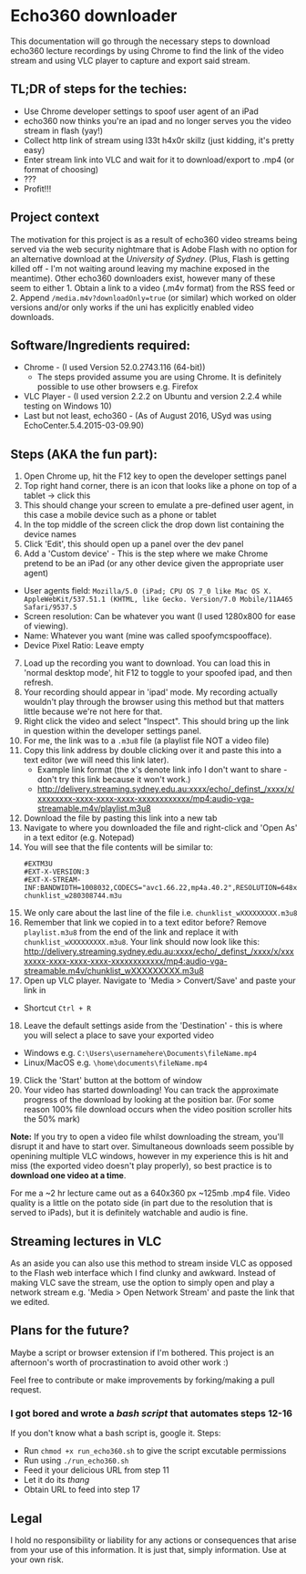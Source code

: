 # Echo360 downloader

This documentation will go through the necessary steps to download echo360 lecture recordings by using Chrome to find the link of the video stream and using VLC player to capture and export said stream.

## TL;DR of steps for the techies:
- Use Chrome developer settings to spoof user agent of an iPad
- echo360 now thinks you're an ipad and no longer serves you the video stream in flash (yay!)
- Collect http link of stream using l33t h4x0r skillz (just kidding, it's pretty easy)
- Enter stream link into VLC and wait for it to download/export to .mp4 (or format of choosing)
- ???
- Profit!!!

## Project context
The motivation for this project is as a result of echo360 video streams being served via the web security nightmare that is Adobe Flash with no option for an alternative download at the *University of Sydney*. (Plus, Flash is getting killed off - I'm not waiting around leaving my machine exposed in the meantime). Other echo360 downloaders exist, however many of these seem to either 1. Obtain a link to a video (.m4v format) from the RSS feed or 2. Append `/media.m4v?downloadOnly=true` (or similar) which worked on older versions and/or only works if the uni has explicitly enabled video downloads.

## Software/Ingredients required:
* Chrome - (I used Version 52.0.2743.116 (64-bit))
  * The steps provided assume you are using Chrome. It is definitely possible to use other browsers e.g. Firefox
* VLC Player - (I used version 2.2.2 on Ubuntu and version 2.2.4 while testing on Windows 10)
* Last but not least, echo360 - (As of August 2016, USyd was using EchoCenter.5.4.2015-03-09.90)

## Steps (AKA the fun part):
1. Open Chrome up, hit the F12 key to open the developer settings panel
2. Top right hand corner, there is an icon that looks like a phone on top of a tablet -> click this
3. This should change your screen to emulate a pre-defined user agent, in this case a mobile device such as a phone or tablet
4. In the top middle of the screen click the drop down list containing the device names
5. Click 'Edit', this should open up a panel over the dev panel
6. Add a 'Custom device' - This is the step where we make Chrome pretend to be an iPad (or any other device given the appropriate user agent)
  - User agents field:
`Mozilla/5.0 (iPad; CPU OS 7_0 like Mac OS X. AppleWebKit/537.51.1 (KHTML, like Gecko. Version/7.0 Mobile/11A465 Safari/9537.5`
  - Screen resolution: Can be whatever you want (I used 1280x800 for ease of viewing).
  - Name: Whatever you want (mine was called spoofymcspoofface).
  - Device Pixel Ratio: Leave empty
7. Load up the recording you want to download. You can load this in 'normal desktop mode', hit F12 to toggle to your spoofed ipad, and then refresh.
8. Your recording should appear in 'ipad' mode. My recording actually wouldn't play through the browser using this method but that matters little because we're not here for that.
9. Right click the video and select "Inspect". This should bring up the link in question within the developer settings panel.
10. For me, the link was to a `.m3u8` file (a playlist file NOT a video file)
11. Copy this link address by double clicking over it and paste this into a text editor (we will need this link later).
    - Example link format (the x's denote link info I don't want to share - don't try this link because it won't work.)
    - http://delivery.streaming.sydney.edu.au:xxxx/echo/_definst_/xxxx/x/xxxxxxxx-xxxx-xxxx-xxxx-xxxxxxxxxxxx/mp4:audio-vga-streamable.m4v/playlist.m3u8
12. Download the file by pasting this link into a new tab
13. Navigate to where you downloaded the file and right-click and 'Open As' in a text editor (e.g. Notepad)
14. You will see that the file contents will be similar to:
    ```
    #EXTM3U
    #EXT-X-VERSION:3
    #EXT-X-STREAM-INF:BANDWIDTH=1008032,CODECS="avc1.66.22,mp4a.40.2",RESOLUTION=648x360
    chunklist_w280308744.m3u
    ```
15. We only care about the last line of the file i.e. `chunklist_wXXXXXXXXX.m3u8`
16. Remember that link we copied in to a text editor before? Remove `playlist.m3u8` from the end of the link and replace it with `chunklist_wXXXXXXXXX.m3u8`.
Your link should now look like this:
http://delivery.streaming.sydney.edu.au:xxxx/echo/_definst_/xxxx/x/xxxxxxxx-xxxx-xxxx-xxxx-xxxxxxxxxxxx/mp4:audio-vga-streamable.m4v/chunklist_wXXXXXXXXX.m3u8
17. Open up VLC player. Navigate to 'Media > Convert/Save' and paste your link in
  - Shortcut `Ctrl + R`
18. Leave the default settings aside from the 'Destination' - this is where you will select a place to save your exported video
  - Windows e.g. `C:\Users\usernamehere\Documents\fileName.mp4`
  - Linux/MacOS e.g. `\home\documents\fileName.mp4`
19. Click the 'Start' button at the bottom of window
20. Your video has started downloading! You can track the approximate progress of the download by looking at the position bar. (For some reason 100% file download occurs when the video position scroller hits the 50% mark)

**Note:** If you try to open a video file whilst downloading the stream, you'll disrupt it and have to start over. Simultaneous downloads seem possible by openining multiple VLC windows, however in my experience this is hit and miss (the exported video doesn't play properly), so best practice is to **download one video at a time**.


For me a ~2 hr lecture came out as a 640x360 px ~125mb .mp4 file. Video quality is a little on the potato side (in part due to the resolution that is served to iPads), but it is definitely watchable and audio is fine.

## Streaming lectures in VLC
As an aside you can also use this method to stream inside VLC as opposed to the Flash web interface which I find clunky and awkward. Instead of making VLC save the stream, use the option to simply open and play a network stream e.g. 'Media > Open Network Stream' and paste the link that we edited.

## Plans for the future?
Maybe a script or browser extension if I'm bothered. This project is an afternoon's worth of procrastination to avoid other work :)

Feel free to contribute or make improvements by forking/making a pull request.

### I got bored and wrote a ***bash script*** that automates steps 12-16
If you don't know what a bash script is, google it.
Steps:
- Run `chmod +x run_echo360.sh` to give the script excutable permissions
- Run using `./run_echo360.sh`
- Feed it your delicious URL from step 11
- Let it do its *thang*
- Obtain URL to feed into step 17

## Legal
I hold no responsibility or liability for any actions or consequences that arise from your use of this information. It is just that, simply information. Use at your own risk.

